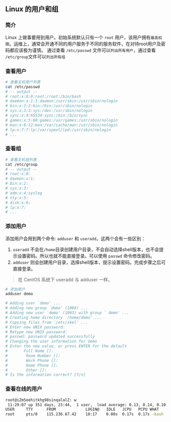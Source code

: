 ## Linux 的用户和组 
### 简介

Linux 上做事要用到用户。初始系统默认只有一个 `root` 用户，该用户拥有`最高权限`。运维上，通常会开通不同的用户服务于不同的服务软件，在对待root用户及密码都应该极为谨慎。
通过查看 `/etc/passwd` 文件可以`列出所有用户`，通过查看 `/etc/group`文件可以`列出所有组`

### 查看用户

``` bash
# 查看主机用户列表
cat /etc/passwd 
# -- output --
# root:x:0:0:root:/root:/bin/bash
# daemon:x:1:1:daemon:/usr/sbin:/usr/sbin/nologin
# bin:x:2:2:bin:/bin:/usr/sbin/nologin
# sys:x:3:3:sys:/dev:/usr/sbin/nologin
# sync:x:4:65534:sync:/bin:/bin/sync
# games:x:5:60:games:/usr/games:/usr/sbin/nologin
# man:x:6:12:man:/var/cache/man:/usr/sbin/nologin
# lp:x:7:7:lp:/var/spool/lpd:/usr/sbin/nologin
# ...
```

### 查看组

``` bash
# 查看主机组列表
cat /etc/group
# -- output --
# root:x:0:
# daemon:x:1:
# bin:x:2:
# sys:x:3:
# adm:x:4:syslog
# tty:x:5:
# disk:x:6:
# lp:x:7:
# ...
```

### 添加用户

添加用户会用到两个命令: `adduser` 和 `useradd`，这两个会有一些区别：

1. `useradd` 不会在`/home`目录创建用户目录，不会自动选择shell版本，也不会提示设置密码。所以也就不能直接登录。可以使用 `passwd` 命令修改密码。
2. `adduser` 则会创建用户目录，选择shell版本，提示设置密码。完成步骤之后可直接登录。

> 在 CentOS 系统下 useradd 与 adduser 一样。

``` bash
# 添加用户
adduser demo

# Adding user `demo' ...
# Adding new group `demo' (1004) ...
# Adding new user `demo' (1003) with group ` demo' ...
# Creating home directory `/home/demo' ...
# Copying files from `/etc/skel' ...
# Enter new UNIX password: 
# Retype new UNIX password: 
# passwd: password updated successfully
# Changing the user information for demo
# Enter the new value, or press ENTER for the default
#       Full Name []: 
#        Room Number []: 
#        Work Phone []: 
#        Home Phone []: 
#        Other []: 
# Is the information correct? [Y/n] 
```

### 查看在线的用户

``` bash
root@iZm5eehitkhg98sinqalalZ: w
 11:29:07 up 351 days, 23:44,  1 user,  load average: 0.13, 0.14, 0.10
USER     TTY      FROM             LOGIN@   IDLE   JCPU   PCPU WHAT
root     pts/0    115.236.67.42    10:17    0.00s  0.17s  0.17s -bash
```
